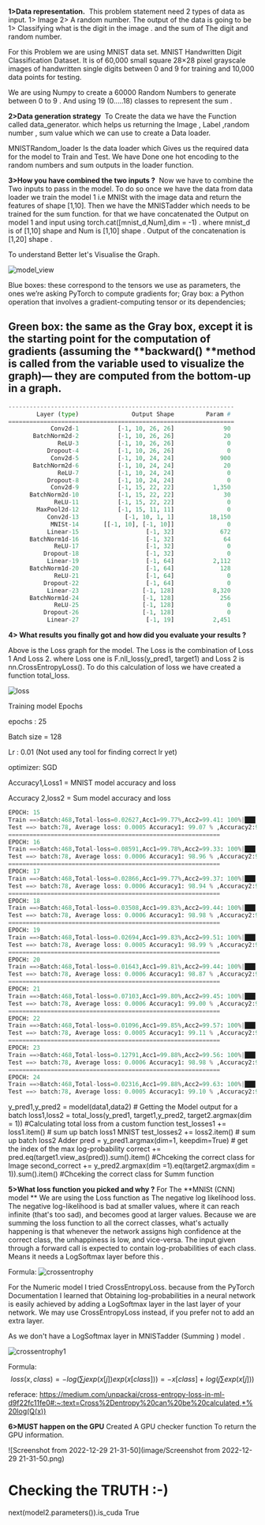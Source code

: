 **1>Data representation.**
​ This problem statement need 2 types of data as input. 1> Image 2> A random number. The output of the data is going to be 1> Classifying what is the digit in the image . and the sum of The digit and random number.

For this Problem we are using MNIST data set. MNIST Handwritten Digit Classification Dataset. It is of 60,000 small square 28×28 pixel grayscale images of handwritten single digits between 0 and 9 for training and 10,000 data points for testing.

We are using Numpy to create a 60000 Random Numbers to generate between 0 to 9 . And using 19 (0.....18) classes to represent the sum .

**2>Data generation strategy**
​ To Create the data we have the Function called data_generator. which helps us returning the Image , Label ,random number , sum value which we can use to create a Data loader.

MNISTRandom_loader Is the data loader which Gives us the required data for the model to Train and Test. We have Done one hot encoding to the random numbers and sum outputs in the loader function.

**3>How you have combined the two inputs ?**
​ Now we have to combine the Two inputs to pass in the model. To do so once we have the data from data loader we train the model 1 i.e MNISt with the image data and return the features of shape [1,10]. Then we have the MNISTadder which needs to be trained for the sum function. for that we have concatenated the Output on model 1 and input using torch.cat([mnist_d,Num],dim = -1) . where mnist_d is of [1,10] shape and Num is [1,10] shape . Output of the concatenation is [1,20] shape .

To understand Better let's Visualise the Graph.

![model_view](image/model_view.svg)



Blue boxes: these correspond to the tensors we use as parameters, the ones we’re asking PyTorch to compute gradients for;
Gray box: a Python operation that involves a gradient-computing tensor or its dependencies;

Green box: the same as the Gray box, except it is the starting point for the computation of gradients (assuming the **backward() **method is called from the variable used to visualize the graph)— they are computed from the bottom-up in a graph.
----------------------------------------------------------------
```python
----------------------------------------------------------------
        Layer (type)               Output Shape         Param #
================================================================
            Conv2d-1           [-1, 10, 26, 26]              90
       BatchNorm2d-2           [-1, 10, 26, 26]              20
              ReLU-3           [-1, 10, 26, 26]               0
           Dropout-4           [-1, 10, 26, 26]               0
            Conv2d-5           [-1, 10, 24, 24]             900
       BatchNorm2d-6           [-1, 10, 24, 24]              20
              ReLU-7           [-1, 10, 24, 24]               0
           Dropout-8           [-1, 10, 24, 24]               0
            Conv2d-9           [-1, 15, 22, 22]           1,350
      BatchNorm2d-10           [-1, 15, 22, 22]              30
             ReLU-11           [-1, 15, 22, 22]               0
        MaxPool2d-12           [-1, 15, 11, 11]               0
           Conv2d-13             [-1, 10, 1, 1]          18,150
            MNISt-14       [[-1, 10], [-1, 10]]               0
           Linear-15                   [-1, 32]             672
      BatchNorm1d-16                   [-1, 32]              64
             ReLU-17                   [-1, 32]               0
          Dropout-18                   [-1, 32]               0
           Linear-19                   [-1, 64]           2,112
      BatchNorm1d-20                   [-1, 64]             128
             ReLU-21                   [-1, 64]               0
          Dropout-22                   [-1, 64]               0
           Linear-23                  [-1, 128]           8,320
      BatchNorm1d-24                  [-1, 128]             256
             ReLU-25                  [-1, 128]               0
          Dropout-26                  [-1, 128]               0
           Linear-27                   [-1, 19]           2,451
```

**4> What results you finally got and how did you evaluate your results ?**


Above is the Loss graph for the model. The Loss is the combination of Loss 1 And Loss 2. where Loss one is F.nll_loss(y_pred1, target1) and Loss 2 is nn.CrossEntropyLoss(). To do this calculation of loss we have created a function total_loss.

![loss](image/loss.png)



Training model Epochs

epochs : 25

Batch size = 128

Lr : 0.01 (Not used any tool for finding correct lr yet)

optimizer: SGD

Accuracy1,Loss1 = MNIST model accuracy and loss

Accuracy 2,loss2 = Sum model accuracy and loss

```python
EPOCH: 15
Train ==>Batch:468,Total-loss=0.02627,Acc1=99.77%,Acc2=99.41: 100%|███| 469/469 [00:02<00:00, 173.01it/s]
Test ==> batch:78, Average loss: 0.0005 Accuracy1: 99.07 % ,Accuracy2:98.96%: 100%|█| 79/79 [00:00<00:00,
============================================================
EPOCH: 16
Train ==>Batch:468,Total-loss=0.08591,Acc1=99.78%,Acc2=99.33: 100%|███| 469/469 [00:02<00:00, 169.94it/s]
Test ==> batch:78, Average loss: 0.0006 Accuracy1: 98.96 % ,Accuracy2:98.90%: 100%|█| 79/79 [00:00<00:00,
============================================================
EPOCH: 17
Train ==>Batch:468,Total-loss=0.02866,Acc1=99.77%,Acc2=99.37: 100%|███| 469/469 [00:02<00:00, 170.68it/s]
Test ==> batch:78, Average loss: 0.0006 Accuracy1: 98.94 % ,Accuracy2:98.93%: 100%|█| 79/79 [00:00<00:00,
============================================================
EPOCH: 18
Train ==>Batch:468,Total-loss=0.03508,Acc1=99.83%,Acc2=99.44: 100%|███| 469/469 [00:02<00:00, 170.79it/s]
Test ==> batch:78, Average loss: 0.0006 Accuracy1: 98.98 % ,Accuracy2:98.86%: 100%|█| 79/79 [00:00<00:00,
============================================================
EPOCH: 19
Train ==>Batch:468,Total-loss=0.02694,Acc1=99.83%,Acc2=99.51: 100%|███| 469/469 [00:02<00:00, 169.81it/s]
Test ==> batch:78, Average loss: 0.0005 Accuracy1: 98.99 % ,Accuracy2:98.97%: 100%|█| 79/79 [00:00<00:00,
============================================================
EPOCH: 20
Train ==>Batch:468,Total-loss=0.01643,Acc1=99.81%,Acc2=99.44: 100%|███| 469/469 [00:02<00:00, 170.10it/s]
Test ==> batch:78, Average loss: 0.0006 Accuracy1: 98.87 % ,Accuracy2:98.67%: 100%|█| 79/79 [00:00<00:00,
============================================================
EPOCH: 21
Train ==>Batch:468,Total-loss=0.07103,Acc1=99.80%,Acc2=99.45: 100%|███| 469/469 [00:02<00:00, 172.06it/s]
Test ==> batch:78, Average loss: 0.0006 Accuracy1: 99.00 % ,Accuracy2:98.85%: 100%|█| 79/79 [00:00<00:00,
============================================================
EPOCH: 22
Train ==>Batch:468,Total-loss=0.01096,Acc1=99.85%,Acc2=99.57: 100%|███| 469/469 [00:02<00:00, 171.73it/s]
Test ==> batch:78, Average loss: 0.0005 Accuracy1: 99.11 % ,Accuracy2:99.04%: 100%|█| 79/79 [00:00<00:00,
============================================================
EPOCH: 23
Train ==>Batch:468,Total-loss=0.12791,Acc1=99.88%,Acc2=99.56: 100%|███| 469/469 [00:02<00:00, 170.45it/s]
Test ==> batch:78, Average loss: 0.0006 Accuracy1: 98.98 % ,Accuracy2:98.84%: 100%|█| 79/79 [00:00<00:00,
============================================================
EPOCH: 24
Train ==>Batch:468,Total-loss=0.02316,Acc1=99.88%,Acc2=99.63: 100%|███| 469/469 [00:02<00:00, 171.84it/s]
Test ==> batch:78, Average loss: 0.0005 Accuracy1: 99.10 % ,Accuracy2:98.97%: 100%|█| 79/79 [00:00<00:00,
```

y_pred1,y_pred2 = model(data1,data2)  # Getting the Model output for a batch 
loss1,loss2 = total_loss(y_pred1, target1,y_pred2, target2.argmax(dim = 1)) #Calculating total loss from a custom function 
test_losses1 += loss1.item() # sum up batch loss1 MNIST
test_losses2 += loss2.item() # sum up batch loss2 Adder
pred = y_pred1.argmax(dim=1, keepdim=True)  # get the index of the max log-probability
correct += pred.eq(target1.view_as(pred)).sum().item() #Chceking the correct class for Image 
second_correct += y_pred2.argmax(dim =1).eq(target2.argmax(dim = 1)).sum().item() #Chceking the correct class for Summ function 

**5>What loss function you picked and why ?**
For The **MNISt (CNN) model ** We are using the Loss function as The negative log likelihood loss.
The negative log-likelihood is bad at smaller values, where it can reach infinite (that's too sad), and becomes good at larger values. Because we are summing the loss function to all the correct classes, what's actually happening is that whenever the network assigns high confidence at the correct class, the unhappiness is low, and vice-versa. The input given through a forward call is expected to contain log-probabilities of each class. Means it needs a LogSoftmax layer before this .

Formula: ![crossentrophy](image/crossentrophy.webp)



For the Numeric model I tried CrossEntropyLoss.
because from the PyTorch Documentation I learned that Obtaining log-probabilities in a neural network is easily achieved by adding a LogSoftmax layer in the last layer of your network. We may use CrossEntropyLoss instead, if you prefer not to add an extra layer.

As we don't have a LogSoftmax layer in MNISTadder (Summing ) model .

![crossentrophy1](image/crossentrophy1.webp)

Formula: $$ loss(x,class)=−log( ∑ j​exp(x[j]) exp(x[class])​)=−x[class]+log( j ∑​exp(x[j])) $$

referace: https://medium.com/unpackai/cross-entropy-loss-in-ml-d9f22fc11fe0#:~:text=Cross%2Dentropy%20can%20be%20calculated,*%20log(Q(x))



**6>MUST happen on the GPU**
Created A GPU checker function To return the GPU information.

![Screenshot from 2022-12-29 21-31-50](image/Screenshot from 2022-12-29 21-31-50.png)







# Checking the TRUTH :-)
next(model2.parameters()).is_cuda
True
